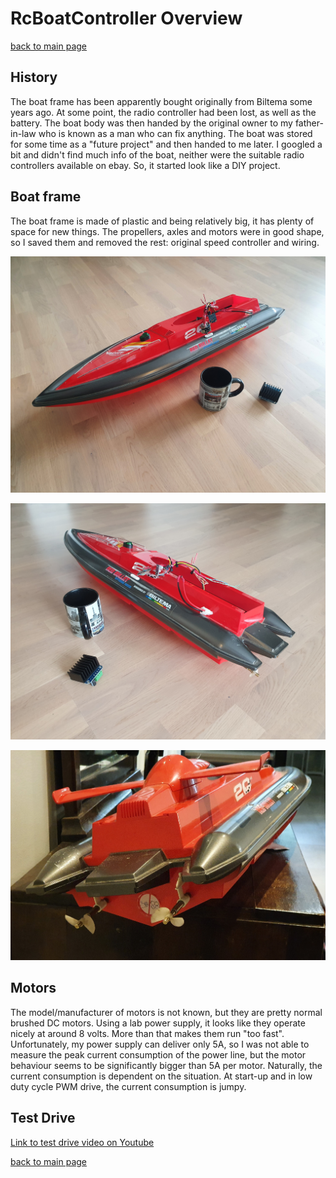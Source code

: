 # RcBoatController Overview

[back to main page](README.md)

## History
The boat frame has been apparently bought originally from Biltema some years ago. At some point, the radio controller had been lost, as well as the battery. The boat body was then handed by the original owner to my father-in-law who is known as a man who can fix anything. The boat was stored for some time as a "future project" and then handed to me later.
I googled a bit and didn't find much info of the boat, neither were the suitable radio controllers available on ebay. So, it started look like a DIY project.

## Boat frame
The boat frame is made of plastic and being relatively big, it has plenty of space for new things. The propellers, axles and motors were in good shape, so I saved them and removed the rest: original speed controller and wiring.

![boat frame 1](photos/frame1.jpg)

![boat frame 2](photos/frame2.jpg)

![boat frame 3](photos/rearside.jpg)


## Motors
The model/manufacturer of motors is not known, but they are pretty normal brushed DC motors. Using a lab power supply, it looks like they operate nicely at around 8 volts. More than that makes them run "too fast". Unfortunately, my power supply can deliver only 5A, so I was not able to measure the peak current consumption of the power line, but the motor behaviour seems to be significantly bigger than 5A per motor. Naturally, the current consumption is dependent on the situation. At start-up and in low duty cycle PWM drive, the current consumption is jumpy.

## Test Drive

[Link to test drive video on Youtube](https://youtu.be/F3i1ZTXYGnA)

[back to main page](README.md)
